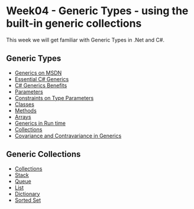 # Week04 - Generic Types - using the built-in generic collections

This week we will get familiar with Generic Types in .Net and C#.

## Generic Types

* [Generics on MSDN](https://msdn.microsoft.com/en-us/library/512aeb7t.aspx)
* [Essential C# Generics](http://www.codeproject.com/Articles/15409/Essential-C-Chapter-Generics)
* [C# Generics Benefits](https://msdn.microsoft.com/en-us/library/b5bx6xee.aspx)
* [Parameters](https://msdn.microsoft.com/en-us/library/0zk36dx2.aspx)
* [Constraints on Type Parameters](https://msdn.microsoft.com/en-us/library/d5x73970.aspx)
* [Classes](https://msdn.microsoft.com/en-us/library/sz6zd40f.aspx)
* [Methods](https://msdn.microsoft.com/en-us/library/twcad0zb.aspx)
* [Arrays](https://msdn.microsoft.com/en-us/library/ms228502.aspx)
* [Generics in Run time](https://msdn.microsoft.com/en-us/library/f4a6ta2h.aspx)
* [Collections](https://msdn.microsoft.com/en-us/library/system.collections.generic.aspx)
* [Covariance and Contravariance in Generics](https://msdn.microsoft.com/en-us/library/dd799517(v=vs.110).aspx)

## Generic Collections

* [Collections](https://msdn.microsoft.com/en-us/library/system.collections.generic(v=vs.110).aspx)
* [Stack](https://msdn.microsoft.com/en-us/library/3278tedw(v=vs.110).aspx)
* [Queue](https://msdn.microsoft.com/en-us/library/7977ey2c(v=vs.110).aspx)
* [List](https://msdn.microsoft.com/en-us/library/6sh2ey19(v=vs.110).aspx)
* [Dictionary](https://msdn.microsoft.com/en-us/library/xfhwa508(v=vs.110).aspx)
* [Sorted Set](https://msdn.microsoft.com/en-us/library/dd412070(v=vs.110).aspx)






